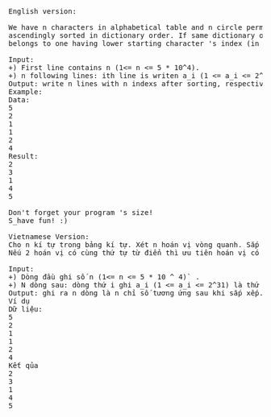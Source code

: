 <pre>English version:<br><br>We have n characters in alphabetical table and n circle permutations. They (permutation) need to be <br>ascendingly sorted in dictionary order. If same dictionary orders are found in 2 permutations, higher prioty<br>belongs to one having lower starting character 's index (in input given).<br><br>Input:<br>+) First line contains n (1&lt;= n &lt;= 5 * 10^4).<br>+) n following lines: ith line is writen a_i (1 &lt;= a_i &lt;= 2^31), ith character 's order in alphabetical table.<br>Output: write n lines with n indexs after sorting, respectively.<br>Example:<br>Data:<br>5<br>2<br>1<br>1<br>2<br>4<br>Result:<br>2<br>3<br>1<br>4<br>5<br><br>Don't forget your program 's size!<br>S_have fun! :)<br><br>Vietnamese Version:<br>Cho n kí tự trong bảng kí tự. Xét n hoán vị vòng quanh. Sắp xếp chúng theo thứ tự từ điển tăng dần.<br>Nếu 2 hoán vị có cùng thứ tự từ điển thì ưu tiên hoán vị có chỉ số của kí tự bắt đầu nhỏ hơn xếp trước.<br><br>Input:<br>+) Dòng đầu ghi số n (1<span class="AMedit">&lt;= n &lt;= 5 * 10 ^ 4)`</span> .<br>+) N dòng sau: dòng thứ i ghi a_i (1 &lt;= a_i &lt;= 2^31) là thứ tự của kí tự thứ i trong bảng chữ cái.<br>Output: ghi ra n dòng là n chỉ số tương ứng sau khi sắp xếp.<br>Ví dụ<br>Dữ liệu:<br>5 <br>2 <br>1 <br>1<br>2<br>4<br>Kết qủa<br>2<br>3<br>1<br>4<br>5<br></pre>